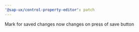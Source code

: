 ```yaml
---
'@sap-ux/control-property-editor': patch
---
```


Mark for saved changes now changes on press of save button
